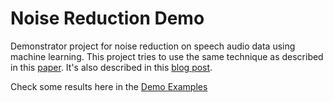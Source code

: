 # Noise Reduction Demo

Demonstrator project for noise reduction on speech audio data using machine learning. This project tries to use the same technique as described in this [paper](https://arxiv.org/pdf/1609.07132.pdf). It's also described in this [blog post](https://betterprogramming.pub/how-to-build-a-deep-audio-de-noiser-using-tensorflow-2-0-79c1c1aea299).

Check some results here in the [Demo Examples](https://goepfert.github.io/noise_reduction/)

